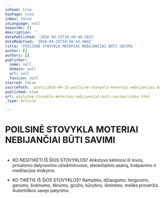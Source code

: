```yaml
---
inFeed: true
hasPage: true
inNav: false
inLanguage: null
keywords: []
description: ''
datePublished: '2016-04-25T18:50:49.382Z'
dateModified: '2016-04-25T18:50:43.904Z'
title: 'POILSINĖ STOVYKLA MOTERIAI NEBIJANČIAI BŪTI SAVIMI '
author: []
authors: []
publisher:
  name: null
  domain: null
  url: null
  favicon: null
starred: false
sourcePath: _posts/2016-04-25-poilsine-stovykla-moteriai-nebijanciai-buti-savimi.md
published: true
url: poilsine-stovykla-moteriai-nebijanciai-buti-savimi/index.html
_type: Article

---
```

# POILSINĖ STOVYKLA MOTERIAI NEBIJANČIAI BŪTI SAVIMI 

# 

* KO NESITIKĖTI IŠ ŠIOS STOVYKLOS? Ankstyvo kėlimosi iš lovos, privalomo dalyvavimo užsiėmimuose, stereotipinio asanų, kvėpavimo ir meditacijos mokymo. 

* KO TIKĖTIS IŠ ŠIOS STOVYKLOS? Ramybės, džiaugsmo, lengvumo, gerumo, švelnumo, tikrumo, grožio, kūrybos, išminties, meilės proveržio. Autentiškos savęs patyrimo.